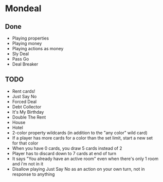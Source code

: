 # Mondeal

## Done

- Playing properties
- Playing money
- Playing actions as money
- Sly Deal
- Pass Go
- Deal Breaker

## TODO

- Rent cards!
- Just Say No
- Forced Deal
- Debt Collector
- It's My Birthday
- Double The Rent
- House
- Hotel
- 2-color property wildcards (in addition to the "any color" wild card)
- If a player has more cards for a color than the set limit, start a new set for that color
- When you have 0 cards, you draw 5 cards instead of 2
- Player has to discard down to 7 cards at end of turn
- It says "You already have an active room" even when there's only 1 room and i'm not in it
- Disallow playing Just Say No as an action on your own turn, not in response to anything
